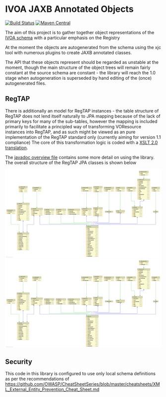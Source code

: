 IVOA JAXB Annotated Objects
============================

[![Build Status](https://travis-ci.org/javastro/ivoa-entities.svg?branch=master)](https://travis-ci.org/javastro/ivoa-entities)
[![Maven Central](https://maven-badges.herokuapp.com/maven-central/org.javastro/ivoa-entities/badge.svg)](https://maven-badges.herokuapp.com/maven-central/org.javastro/ivoa-entities/)


The aim of this project is to gather together object representations of the 
[IVOA schema](http://www.ivoa.net/xml/) with a particular emphasis on the Registry

At the moment the objects are autogenerated from the schema using the xjc tool with 
numerous plugins to create JAXB annotated classes.

The API that these objects represent should be regarded as unstable at the moment, 
though the main structure of the object trees will remain fairly constant at the 
source schema are constant - the library will reach the 1.0 stage when autogeneration 
is superseded by hand editing of the (once) autogenerated files.

RegTAP
------

There is additionally an model for RegTAP instances - the table structure of RegTAP does not lend itself naturally to JPA mapping because of the lack of primary keys for many of the sub-tables, however the mapping is included primarily to facilitate a principled way of transforming VOResource instances into RegTAP, and as such might be 
viewed as an pure implementation of the RegTAP standard only (currently aiming for version 1.1 compliance) The core of this transformation logic is coded with a [XSLT 2.0 translation](src/main/resources/convertToRegTap.xsl).

The [javadoc overview file](http://htmlpreview.github.io/?https://raw.githubusercontent.com/Javastro/ivoa-entities/master/src/main/java/overview.html) contains some more detail on using the library. The overall structure of the RegTAP JPA classes is shown below

![RegTap JPA Structure](./regtapjpa.svg)
<img src="./regtapjpa.svg">

Security
--------

This code in this library is configured to use only local schema definitions as
per the recommendations of https://github.com/OWASP/CheatSheetSeries/blob/master/cheatsheets/XML_External_Entity_Prevention_Cheat_Sheet.md


